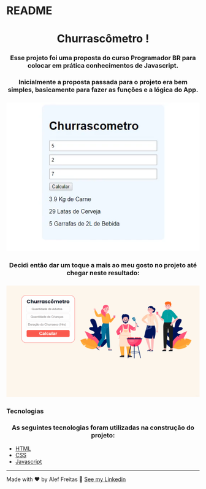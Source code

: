 # README

<h1 align="center">Churrascômetro !</h1>

<h3 align="center">Esse projeto foi uma proposta do curso Programador BR para colocar em prática conhecimentos de Javascript.</h3>
<h3 align="center">Inicialmente a proposta passada para o projeto era bem simples, basicamente para fazer as funções e a lógica do App.</h3>
    <h3 align="center">
        <img src="./github/churras3.png" />
    </h3>

<h3 align="center">Decidi então dar um toque a mais ao meu gosto no projeto até chegar neste resultado:</h3>
    <h3 align="center">
        <img src="./github/churrascometro.gif" />
    </h3>

### Tecnologias

<h3 align="center">As seguintes tecnologias foram utilizadas na construção do projeto:</h3>

- [HTML](https://developer.mozilla.org/pt-BR/docs/Glossary/HTML)
- [CSS](https://developer.mozilla.org/pt-BR/docs/Web/CSS)
- [Javascript](https://developer.mozilla.org/pt-BR/docs/Web/JavaScript)

---

Made with ❤️ by Alef Freitas 👋 [See my Linkedin](https://br.linkedin.com/in/aleffreitas)
